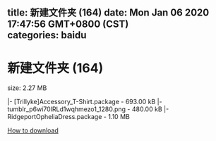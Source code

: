 
title: 新建文件夹 (164)
date: Mon Jan 06 2020 17:47:56 GMT+0800 (CST)    
categories: baidu
---

# 新建文件夹 (164)
size: 2.27 MB
 
 
|- [Trillyke]Accessory_T-Shirt.package - 693.00 kB
|- tumblr_p6wi70IRLd1wqhmezo1_1280.png - 480.00 kB
|- RidgeportOpheliaDress.package - 1.10 MB

[How to download](https://bpcam.bemobtrk.com/go/2ceec3aa-1ca2-46d6-b9ff-aaa5c184517c?jno=732)